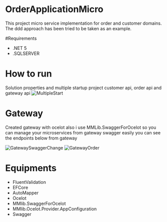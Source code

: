 # OrderApplicationMicro
This project micro service implementation for order and customer domains. The ddd approach has been tried to be taken as an example.

#Requirements

* .NET 5
* .SQLSERVER
# How to run
Solution properties and multiple startup project customer api, order api and gateway api
![MultipleStart](https://user-images.githubusercontent.com/65852808/138621437-db47a1da-4caf-419e-9e2e-d4d0197fc80e.png)

# Gateway
Created gateway with ocelot also i use MMLib.SwaggerForOcelot so you can manage your microservices from gateway swagger easily you can see the endpoints below from gateway

![GatewaySwaggerChange](https://user-images.githubusercontent.com/65852808/138620621-0670bed6-6e6d-4c06-92f6-56368a74f7f9.png)
![GatewayOrder](https://user-images.githubusercontent.com/65852808/138620767-f596b746-d5e7-4b47-a2e3-37edadd7bb01.png)
# 

# Equipments
* FluentValidation
* EFCore
* AutoMapper
* Ocelot
* MMlib.SwaggerForOcelot
* MMlib.Ocelot.Provider.AppConfiguration
* Swagger
